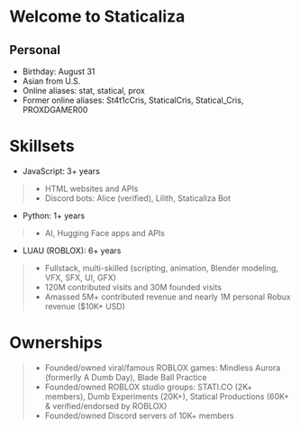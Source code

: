 # Welcome to Staticaliza
## Personal
- Birthday: August 31
- Asian from U.S.
- Online aliases: stat, statical, prox
- Former online aliases: St4t1cCris, StaticalCris, Statical_Cris, PROXDGAMER00

# Skillsets
- JavaScript: 3+ years
>- HTML websites and APIs
>- Discord bots: Alice (verified), Lilith, Staticaliza Bot
- Python: 1+ years
>- AI, Hugging Face apps and APIs
- LUAU (ROBLOX): 6+ years
>- Fullstack, multi-skilled (scripting, animation, Blender modeling, VFX, SFX, UI, GFX)
>- 120M contributed visits and 30M founded visits
>- Amassed 5M+ contributed revenue and nearly 1M personal Robux revenue ($10K+ USD)

# Ownerships
>- Founded/owned viral/famous ROBLOX games: Mindless Aurora (formerlly A Dumb Day), Blade Ball Practice
>- Founded/owned ROBLOX studio groups: STATI.CO (2K+ members), Dumb Experiments (20K+), Statical Productions (60K+ & verified/endorsed by ROBLOX)
>- Founded/owned Discord servers of 10K+ members
